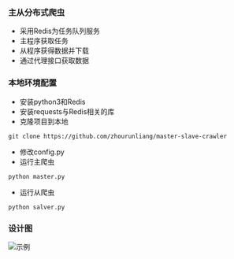 ### 主从分布式爬虫

+ 采用Redis为任务队列服务
+ 主程序获取任务
+ 从程序获得数据并下载
+ 通过代理接口获取数据

### 本地环境配置
+ 安装python3和Redis
+ 安装requests与Redis相关的库
+ 克隆项目到本地
```
git clone https://github.com/zhourunliang/master-slave-crawler
```
+ 修改config.py
+ 运行主爬虫
```
python master.py
```
+ 运行从爬虫
```
python salver.py
```
### 设计图
![示例](https://github.com/zhourunliang/master-slave-crawler/blob/master/images/主从分布式爬虫.png)